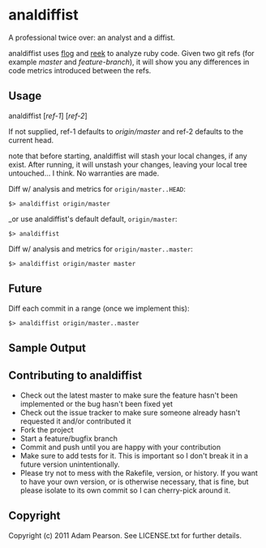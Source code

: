 analdiffist
============

A professional twice over: an analyst and a diffist.

analdiffist uses [flog](http://ruby.sadi.st/Flog.html) and [reek](https://github.com/kevinrutherford/reek/wiki) to analyze ruby code.
Given two git refs (for example *master* and *feature-branch*), it will show you any differences in code metrics introduced between the refs.

Usage
-------

analdiffist [*ref-1*] [*ref-2*]

If not supplied, ref-1 defaults to *origin/master* and ref-2 defaults to the current head. 

note that before starting, analdiffist will stash your local changes, if any exist. After running, it will unstash your changes, leaving your local tree untouched... I think. No warranties are made.

Diff w/ analysis and metrics for `origin/master..HEAD`:

    $> analdiffist origin/master

_or use analdiffist's default default, `origin/master`:

    $> analdiffist

Diff w/ analysis and metrics for `origin/master..master`:

    $> analdiffist origin/master master

Future
------

Diff each commit in a range (once we implement this):

    $> analdiffist origin/master..master


Sample Output
--------------



Contributing to analdiffist
------------------------------
* Check out the latest master to make sure the feature hasn't been implemented or the bug hasn't been fixed yet
* Check out the issue tracker to make sure someone already hasn't requested it and/or contributed it
* Fork the project
* Start a feature/bugfix branch
* Commit and push until you are happy with your contribution
* Make sure to add tests for it. This is important so I don't break it in a future version unintentionally.
* Please try not to mess with the Rakefile, version, or history. If you want to have your own version, or is otherwise necessary, that is fine, but please isolate to its own commit so I can cherry-pick around it.

Copyright
--------------------

Copyright (c) 2011 Adam Pearson. See LICENSE.txt for
further details.


